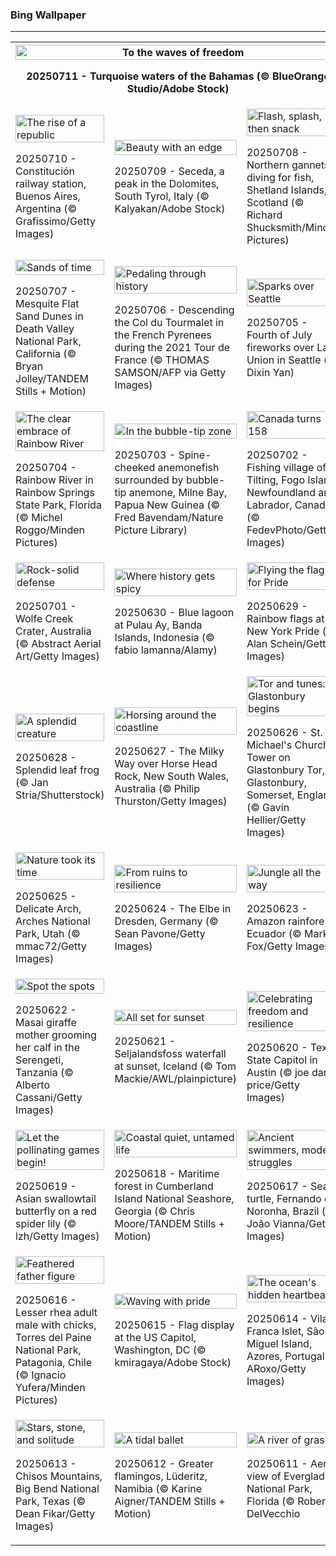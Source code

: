 <h3>
 Bing Wallpaper
</h3>
<hr/>
<table>
<tr>
<th colspan="3">
<img alt="To the waves of freedom" src="https://www.bing.com/th?id=OHR.BahamaBlues_EN-US1367794856_UHD.jpg&amp;rf=LaDigue_UHD.jpg&amp;pid=hp&amp;w=3840&amp;h=2160&amp;rs=1&amp;c=4" width="100%"/><p>20250711 - Turquoise waters of the Bahamas (© BlueOrange Studio/Adobe Stock)</p></th>
</tr>
<tr>
<td><img alt="The rise of a republic" src="https://www.bing.com/th?id=OHR.ConstitucionStation_EN-US1235857389_UHD.jpg&amp;rf=LaDigue_UHD.jpg&amp;pid=hp&amp;w=3840&amp;h=2160&amp;rs=1&amp;c=4" width="100%"/><p>20250710 - Constitución railway station, Buenos Aires, Argentina (© Grafissimo/Getty Images)</p></td>
<td><img alt="Beauty with an edge" src="https://www.bing.com/th?id=OHR.SecedaPeak_EN-US0983713623_UHD.jpg&amp;rf=LaDigue_UHD.jpg&amp;pid=hp&amp;w=3840&amp;h=2160&amp;rs=1&amp;c=4" width="100%"/><p>20250709 - Seceda, a peak in the Dolomites, South Tyrol, Italy (© Kalyakan/Adobe Stock)</p></td>
<td><img alt="Flash, splash, then snack" src="https://www.bing.com/th?id=OHR.ShetlandGannets_EN-US0812287314_UHD.jpg&amp;rf=LaDigue_UHD.jpg&amp;pid=hp&amp;w=3840&amp;h=2160&amp;rs=1&amp;c=4" width="100%"/><p>20250708 - Northern gannets diving for fish, Shetland Islands, Scotland (© Richard Shucksmith/Minden Pictures)</p></td>
</tr>
<tr>
<td><img alt="Sands of time" src="https://www.bing.com/th?id=OHR.MesquiteFlats_EN-US0638943216_UHD.jpg&amp;rf=LaDigue_UHD.jpg&amp;pid=hp&amp;w=3840&amp;h=2160&amp;rs=1&amp;c=4" width="100%"/><p>20250707 - Mesquite Flat Sand Dunes in Death Valley National Park, California (© Bryan Jolley/TANDEM Stills + Motion)</p></td>
<td><img alt="Pedaling through history" src="https://www.bing.com/th?id=OHR.TourCyclists_EN-US0589835009_UHD.jpg&amp;rf=LaDigue_UHD.jpg&amp;pid=hp&amp;w=3840&amp;h=2160&amp;rs=1&amp;c=4" width="100%"/><p>20250706 - Descending the Col du Tourmalet in the French Pyrenees during the 2021 Tour de France (© THOMAS SAMSON/AFP via Getty Images)</p></td>
<td><img alt="Sparks over Seattle" src="https://www.bing.com/th?id=OHR.SeattleFireworks_EN-US0523563675_UHD.jpg&amp;rf=LaDigue_UHD.jpg&amp;pid=hp&amp;w=3840&amp;h=2160&amp;rs=1&amp;c=4" width="100%"/><p>20250705 - Fourth of July fireworks over Lake Union in Seattle (© Dixin Yan)</p></td>
</tr>
<tr>
<td><img alt="The clear embrace of Rainbow River" src="https://www.bing.com/th?id=OHR.RainbowRiver_EN-US0442967532_UHD.jpg&amp;rf=LaDigue_UHD.jpg&amp;pid=hp&amp;w=3840&amp;h=2160&amp;rs=1&amp;c=4" width="100%"/><p>20250704 - Rainbow River in Rainbow Springs State Park, Florida (© Michel Roggo/Minden Pictures)</p></td>
<td><img alt="In the bubble-tip zone" src="https://www.bing.com/th?id=OHR.MaroonClownfish_EN-US0391262783_UHD.jpg&amp;rf=LaDigue_UHD.jpg&amp;pid=hp&amp;w=3840&amp;h=2160&amp;rs=1&amp;c=4" width="100%"/><p>20250703 - Spine-cheeked anemonefish surrounded by bubble-tip anemone, Milne Bay, Papua New Guinea (© Fred Bavendam/Nature Picture Library)</p></td>
<td><img alt="Canada turns 158" src="https://www.bing.com/th?id=OHR.CanadaDayFogo_EN-US0231478181_UHD.jpg&amp;rf=LaDigue_UHD.jpg&amp;pid=hp&amp;w=3840&amp;h=2160&amp;rs=1&amp;c=4" width="100%"/><p>20250702 - Fishing village of Tilting, Fogo Island, Newfoundland and Labrador, Canada (© FedevPhoto/Getty Images)</p></td>
</tr>
<tr>
<td><img alt="Rock-solid defense" src="https://www.bing.com/th?id=OHR.WolfeCrater_EN-US2390330059_UHD.jpg&amp;rf=LaDigue_UHD.jpg&amp;pid=hp&amp;w=3840&amp;h=2160&amp;rs=1&amp;c=4" width="100%"/><p>20250701 - Wolfe Creek Crater, Australia (© Abstract Aerial Art/Getty Images)</p></td>
<td><img alt="Where history gets spicy" src="https://www.bing.com/th?id=OHR.BandaIsland_EN-US9494080788_UHD.jpg&amp;rf=LaDigue_UHD.jpg&amp;pid=hp&amp;w=3840&amp;h=2160&amp;rs=1&amp;c=4" width="100%"/><p>20250630 - Blue lagoon at Pulau Ay, Banda Islands, Indonesia (© fabio lamanna/Alamy)</p></td>
<td><img alt="Flying the flag for Pride" src="https://www.bing.com/th?id=OHR.PrideParade_EN-US9405333794_UHD.jpg&amp;rf=LaDigue_UHD.jpg&amp;pid=hp&amp;w=3840&amp;h=2160&amp;rs=1&amp;c=4" width="100%"/><p>20250629 - Rainbow flags at New York Pride (© Alan Schein/Getty Images)</p></td>
</tr>
<tr><td><img alt="A splendid creature" src="https://www.bing.com/th?id=OHR.SplendidFrog_EN-US9346105347_UHD.jpg&amp;rf=LaDigue_UHD.jpg&amp;pid=hp&amp;w=3840&amp;h=2160&amp;rs=1&amp;c=4" width="100%"/><p>20250628 - Splendid leaf frog (© Jan Stria/Shutterstock)</p></td><td><img alt="Horsing around the coastline" src="https://www.bing.com/th?id=OHR.HorseheadRock_EN-US2494437641_UHD.jpg&amp;rf=LaDigue_UHD.jpg&amp;pid=hp&amp;w=3840&amp;h=2160&amp;rs=1&amp;c=4" width="100%"/><p>20250627 - The Milky Way over Horse Head Rock, New South Wales, Australia (© Philip Thurston/Getty Images)</p></td><td><img alt="Tor and tunes: Glastonbury begins" src="https://www.bing.com/th?id=OHR.GlastonburyScenic_EN-US2433998806_UHD.jpg&amp;rf=LaDigue_UHD.jpg&amp;pid=hp&amp;w=3840&amp;h=2160&amp;rs=1&amp;c=4" width="100%"/><p>20250626 - St. Michael's Church Tower on Glastonbury Tor, Glastonbury, Somerset, England (© Gavin Hellier/Getty Images)</p></td></tr><tr><td><img alt="Nature took its time" src="https://www.bing.com/th?id=OHR.DelicateArch_EN-US2369284902_UHD.jpg&amp;rf=LaDigue_UHD.jpg&amp;pid=hp&amp;w=3840&amp;h=2160&amp;rs=1&amp;c=4" width="100%"/><p>20250625 - Delicate Arch, Arches National Park, Utah (© mmac72/Getty Images)</p></td><td><img alt="From ruins to resilience" src="https://www.bing.com/th?id=OHR.DresdenElbe_EN-US2259441179_UHD.jpg&amp;rf=LaDigue_UHD.jpg&amp;pid=hp&amp;w=3840&amp;h=2160&amp;rs=1&amp;c=4" width="100%"/><p>20250624 - The Elbe in Dresden, Germany (© Sean Pavone/Getty Images)</p></td><td><img alt="Jungle all the way" src="https://www.bing.com/th?id=OHR.AmazonEcuador_EN-US2195278379_UHD.jpg&amp;rf=LaDigue_UHD.jpg&amp;pid=hp&amp;w=3840&amp;h=2160&amp;rs=1&amp;c=4" width="100%"/><p>20250623 - Amazon rainforest, Ecuador (© Mark Fox/Getty Images)</p></td></tr><tr><td><img alt="Spot the spots" src="https://www.bing.com/th?id=OHR.SerengetiGiraffe_EN-US2127484447_UHD.jpg&amp;rf=LaDigue_UHD.jpg&amp;pid=hp&amp;w=3840&amp;h=2160&amp;rs=1&amp;c=4" width="100%"/><p>20250622 - Masai giraffe mother grooming her calf in the Serengeti, Tanzania (© Alberto Cassani/Getty Images)</p></td><td><img alt="All set for sunset" src="https://www.bing.com/th?id=OHR.IcelandSolstice_EN-US2057542769_UHD.jpg&amp;rf=LaDigue_UHD.jpg&amp;pid=hp&amp;w=3840&amp;h=2160&amp;rs=1&amp;c=4" width="100%"/><p>20250621 - Seljalandsfoss waterfall at sunset, Iceland (© Tom Mackie/AWL/plainpicture)</p></td><td><img alt="Celebrating freedom and resilience" src="https://www.bing.com/th?id=OHR.TexasCapitol_EN-US1992205396_UHD.jpg&amp;rf=LaDigue_UHD.jpg&amp;pid=hp&amp;w=3840&amp;h=2160&amp;rs=1&amp;c=4" width="100%"/><p>20250620 - Texas State Capitol in Austin (© joe daniel price/Getty Images)</p></td></tr><tr><td><img alt="Let the pollinating games begin!" src="https://www.bing.com/th?id=OHR.AsianSwallowtail_EN-US1924189362_UHD.jpg&amp;rf=LaDigue_UHD.jpg&amp;pid=hp&amp;w=3840&amp;h=2160&amp;rs=1&amp;c=4" width="100%"/><p>20250619 - Asian swallowtail butterfly on a red spider lily (© lzh/Getty Images)</p></td><td><img alt="Coastal quiet, untamed life" src="https://www.bing.com/th?id=OHR.CumberlandOaks_EN-US1850139942_UHD.jpg&amp;rf=LaDigue_UHD.jpg&amp;pid=hp&amp;w=3840&amp;h=2160&amp;rs=1&amp;c=4" width="100%"/><p>20250618 - Maritime forest in Cumberland Island National Seashore, Georgia (© Chris Moore/TANDEM Stills + Motion)</p></td><td><img alt="Ancient swimmers, modern struggles" src="https://www.bing.com/th?id=OHR.SeaTurtleBrazil_EN-US1789042400_UHD.jpg&amp;rf=LaDigue_UHD.jpg&amp;pid=hp&amp;w=3840&amp;h=2160&amp;rs=1&amp;c=4" width="100%"/><p>20250617 - Sea turtle, Fernando de Noronha, Brazil (© João Vianna/Getty Images)</p></td></tr><tr><td><img alt="Feathered father figure" src="https://www.bing.com/th?id=OHR.RheaDad_EN-US1643943847_UHD.jpg&amp;rf=LaDigue_UHD.jpg&amp;pid=hp&amp;w=3840&amp;h=2160&amp;rs=1&amp;c=4" width="100%"/><p>20250616 - Lesser rhea adult male with chicks, Torres del Paine National Park, Patagonia, Chile (© Ignacio Yufera/Minden Pictures)</p></td><td><img alt="Waving with pride" src="https://www.bing.com/th?id=OHR.FlagCapitolDC_EN-US1553861171_UHD.jpg&amp;rf=LaDigue_UHD.jpg&amp;pid=hp&amp;w=3840&amp;h=2160&amp;rs=1&amp;c=4" width="100%"/><p>20250615 - Flag display at the US Capitol, Washington, DC (© kmiragaya/Adobe Stock)</p></td><td><img alt="The ocean's hidden heartbeat" src="https://www.bing.com/th?id=OHR.SanMiguelAzores_EN-US2785372768_UHD.jpg&amp;rf=LaDigue_UHD.jpg&amp;pid=hp&amp;w=3840&amp;h=2160&amp;rs=1&amp;c=4" width="100%"/><p>20250614 - Vila Franca Islet, São Miguel Island, Azores, Portugal (© ARoxo/Getty Images)</p></td></tr><tr><td><img alt="Stars, stone, and solitude" src="https://www.bing.com/th?id=OHR.BigBendChisos_EN-US9433220487_UHD.jpg&amp;rf=LaDigue_UHD.jpg&amp;pid=hp&amp;w=3840&amp;h=2160&amp;rs=1&amp;c=4" width="100%"/><p>20250613 - Chisos Mountains, Big Bend National Park, Texas (© Dean Fikar/Getty Images)</p></td><td><img alt="A tidal ballet" src="https://www.bing.com/th?id=OHR.FlamingosNamibia_EN-US9397449472_UHD.jpg&amp;rf=LaDigue_UHD.jpg&amp;pid=hp&amp;w=3840&amp;h=2160&amp;rs=1&amp;c=4" width="100%"/><p>20250612 - Greater flamingos, Lüderitz, Namibia (© Karine Aigner/TANDEM Stills + Motion)</p></td><td><img alt="A river of grass" src="https://www.bing.com/th?id=OHR.AerialEverglades_EN-US9045585896_UHD.jpg&amp;rf=LaDigue_UHD.jpg&amp;pid=hp&amp;w=3840&amp;h=2160&amp;rs=1&amp;c=4" width="100%"/><p>20250611 - Aerial view of Everglades National Park, Florida (© Robert DelVecchio</p></td></tr></table>
